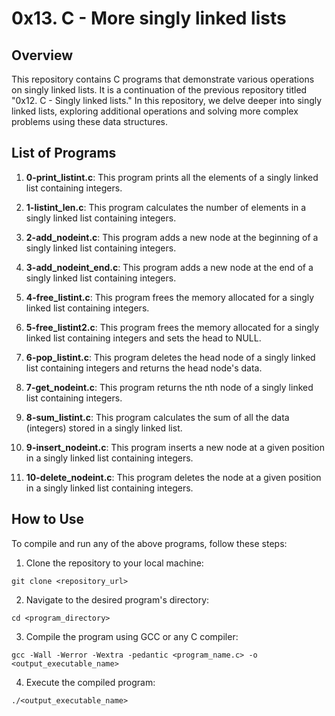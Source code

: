 # 0x13. C - More singly linked lists

## Overview

This repository contains C programs that demonstrate various operations on singly linked lists. It is a continuation of the previous repository titled "0x12. C - Singly linked lists." In this repository, we delve deeper into singly linked lists, exploring additional operations and solving more complex problems using these data structures.

## List of Programs

1. **0-print_listint.c**: This program prints all the elements of a singly linked list containing integers.

2. **1-listint_len.c**: This program calculates the number of elements in a singly linked list containing integers.

3. **2-add_nodeint.c**: This program adds a new node at the beginning of a singly linked list containing integers.

4. **3-add_nodeint_end.c**: This program adds a new node at the end of a singly linked list containing integers.

5. **4-free_listint.c**: This program frees the memory allocated for a singly linked list containing integers.

6. **5-free_listint2.c**: This program frees the memory allocated for a singly linked list containing integers and sets the head to NULL.

7. **6-pop_listint.c**: This program deletes the head node of a singly linked list containing integers and returns the head node's data.

8. **7-get_nodeint.c**: This program returns the nth node of a singly linked list containing integers.

9. **8-sum_listint.c**: This program calculates the sum of all the data (integers) stored in a singly linked list.

10. **9-insert_nodeint.c**: This program inserts a new node at a given position in a singly linked list containing integers.

11. **10-delete_nodeint.c**: This program deletes the node at a given position in a singly linked list containing integers.

<!-- 12. **100-reverse_listint.c**: This program reverses a singly linked list containing integers.

13. **101-print_listint_safe.c**: This program prints a singly linked list containing integers and handles loops in the list safely.

14. **102-free_listint_safe.c**: This program frees a singly linked list containing integers, even if it has loops.

15. **103-find_loop.c**: This program finds the loop in a singly linked list containing integers and returns the address of the first node in the loop. -->

## How to Use

To compile and run any of the above programs, follow these steps:

1. Clone the repository to your local machine:

```
git clone <repository_url>
```

2. Navigate to the desired program's directory:

```
cd <program_directory>
```

3. Compile the program using GCC or any C compiler:

```
gcc -Wall -Werror -Wextra -pedantic <program_name.c> -o <output_executable_name>
```

4. Execute the compiled program:

```
./<output_executable_name>
```
